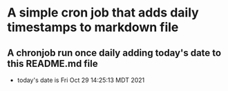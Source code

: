 A simple cron job that adds daily timestamps to markdown file
============================================================
## A chronjob run once daily adding today's date to this README.md file
* today's date is Fri Oct 29 14:25:13 MDT 2021
